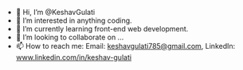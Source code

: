 - 👋 Hi, I’m @KeshavGulati
- 👀 I’m interested in anything coding.
- 🌱 I’m currently learning front-end web development.
- 💞️ I’m looking to collaborate on ...
- 📫 How to reach me: Email: keshavgulati785@gmail.com, LinkedIn: www.linkedin.com/in/keshav-gulati

<!---
KeshavGulati/KeshavGulati is a ✨ special ✨ repository because its `README.md` (this file) appears on your GitHub profile.
You can click the Preview link to take a look at your changes.
--->
